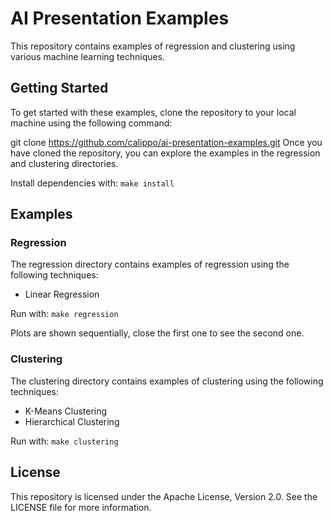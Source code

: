 # AI Presentation Examples
This repository contains examples of regression and clustering using various machine learning techniques.

## Getting Started
To get started with these examples, clone the repository to your local machine using the following command:

git clone https://github.com/calippo/ai-presentation-examples.git
Once you have cloned the repository, you can explore the examples in the regression and clustering directories.

Install dependencies with: ```make install```

## Examples
### Regression
The regression directory contains examples of regression using the following techniques:

- Linear Regression

Run with: ```make regression```

Plots are shown sequentially, close the first one to see the second one.

### Clustering
The clustering directory contains examples of clustering using the following techniques:

- K-Means Clustering
- Hierarchical Clustering

Run with: ```make clustering```

## License
This repository is licensed under the Apache License, Version 2.0. See the LICENSE file for more information.
